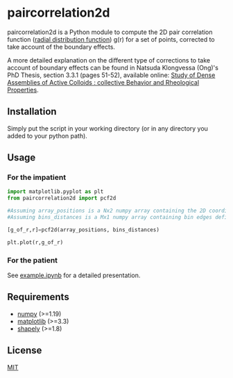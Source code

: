 # paircorrelation2d

paircorrelation2d is a Python module to compute the 2D pair correlation function ([radial distribution function](https://en.wikipedia.org/wiki/Radial_distribution_function)) g(r) for a set of points, corrected to take account of the boundary effects.

A more detailed explanation on the different type of corrections to take account of boundary effects can be found in Natsuda Klongvessa (Ong)'s PhD Thesis, section 3.3.1 (pages 51-52), available online: [Study of Dense Assemblies of Active Colloids : collective Behavior and Rheological Properties](https://tel.archives-ouvertes.fr/tel-03282035/document).

## Installation

Simply put the script in your working directory (or in any directory you added to your python path).

## Usage

### For the impatient

```python
import matplotlib.pyplot as plt
from paircorrelation2d import pcf2d

#Assuming array_positions is a Nx2 numpy array containing the 2D coordinates of N points
#Assuming bins_distances is a Mx1 numpy array containing bin edges defining the values of r for which g(r) is going to be computed

[g_of_r,r]=pcf2d(array_positions, bins_distances)

plt.plot(r,g_of_r)
```

### For the patient

See [example.ipynb](./example.ipynb) for a detailed presentation.

## Requirements

- [numpy](https://numpy.org/) (>=1.19)
- [matplotlib](https://matplotlib.org/index.html) (>=3.3)
- [shapely](https://shapely.readthedocs.io/en/latest/manual.html) (>=1.8)

## License

[MIT](https://choosealicense.com/licenses/mit/)
